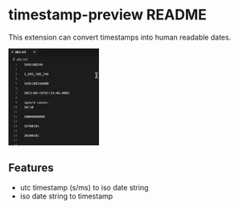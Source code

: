 # timestamp-preview README

This extension can convert timestamps into human readable dates.

![](./demonstration.gif)

## Features
- utc timestamp (s/ms) to iso date string
- iso date string to timestamp